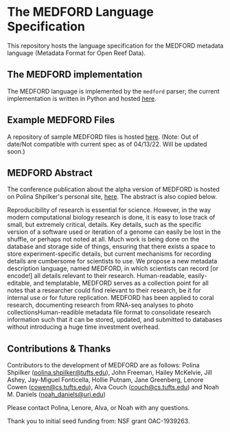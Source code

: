 # The MEDFORD Language Specification

This repository hosts the language specification for the MEDFORD metadata language (Metadata Format for Open Reef Data).

## The MEDFORD implementation

The MEDFORD language is implemented by the `medford` parser; the current implementation is written in Python and hosted [here](https://github.com/TuftsBCB/medford).

## Example MEDFORD Files
A repository of sample MEDFORD files is hosted [here](https://github.com/TuftsBCB/MEDFORD-examples). (Note: Out of date/Not compatible with current spec as of 04/13/22. Will be updated soon.)

## MEDFORD Abstract
The conference publication about the alpha version of MEDFORD is hosted on Polina Shpilker's personal site, [here](https://www.eecs.tufts.edu/~pshpil01/MEDFORD_CCIS.pdf). The abstract is also copied below.

Reproducibility of research is essential for science. However, in the way modern computational biology research is done, it is easy to lose track of small, but extremely critical, details. Key details, such as the specific version of a software used or iteration of a genome can easily be lost in the shuffle, or perhaps not noted at all. Much work is being done on the database and storage side of things, ensuring that there exists a space to store experiment-specific details, but current mechanisms for recording details are cumbersome for scientists to use. We propose a new metadata description language, named MEDFORD, in which scientists can record [or encode!] all details relevant to their research. Human-readable, easily-editable, and templatable, MEDFORD serves as a collection point for all notes that a researcher could find relevant to their research, be it for internal use or for future replication. MEDFORD has been applied to coral research, documenting research from RNA-seq analyses to photo collectionsHuman-readible metadata file format to consolidate research information such that it can be stored, updated, and submitted to databases without introducing a huge time investment overhead.

## Contributions & Thanks
Contributors to the development of MEDFORD are as follows:
Polina Shpilker (polina.shpilker@tufts.edu), John Freeman, Hailey McKelvie, Jill Ashey, Jay-Miguel Fonticella, Hollie Putnam, Jane Greenberg, Lenore Cowen (cowen@cs.tufts.edu), Alva Couch (couch@cs.tufts.edu) and Noah M. Daniels (noah_daniels@uri.edu)

Please contact Polina, Lenore, Alva, or Noah with any questions.

Thank you to initial seed funding from: NSF grant OAC-1939263.